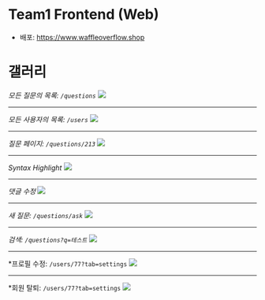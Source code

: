 # Team1 Frontend (Web)

* 배포: https://www.waffleoverflow.shop

# 갤러리
*모든 질문의 목록: `/questions`*
![](images/all-questions.png)

---

*모든 사용자의 목록: `/users`*
![](images/all-users.png)

---

*질문 페이지: `/questions/213`*
![](images/question-page.png)

---

*Syntax Highlight*
![](images/syntax-highlight.png)

---

*댓글 수정*
![](images/edit-comment.png)

---

*새 질문: `/questions/ask`*
![](images/edit-question.png)

---

*검색: `/questions?q=테스트`*
![](images/search.png)

---

*프로필 수정: `/users/77?tab=settings`
![](images/edit-profile.png)

---

*회원 탈퇴: `/users/77?tab=settings`
![](images/delete-profile.png)
